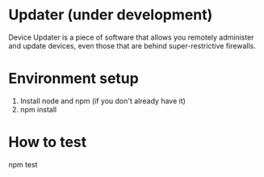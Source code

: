 # Updater (under development)
Device Updater is a piece of software that allows you remotely administer
and update devices, even those that are behind super-restrictive firewalls.

# Environment setup
1. Install node and npm (if you don't already have it)
2. npm install

# How to test
npm test